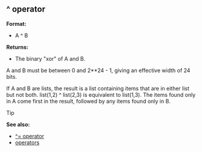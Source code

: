 ## \^ operator

**Format:**
+   A \^ B
<!-- -->
**Returns:**
+   The binary \"xor\" of A and B.


A and B must be between 0 and 2\*\*24 - 1, giving an effective
width of 24 bits. 

If A and B are lists, the result is a list
containing items that are in either list but not both. list(1,2) \^
list(2,3) is equivalent to list(1,3). The items found only in A come
first in the result, followed by any items found only in B.

> [!TIP] 
> **See also:**
> +   [\^= operator](/ref/operator/%5E=.md) 
> +   [operators](/ref/operator.md) <!-- -->